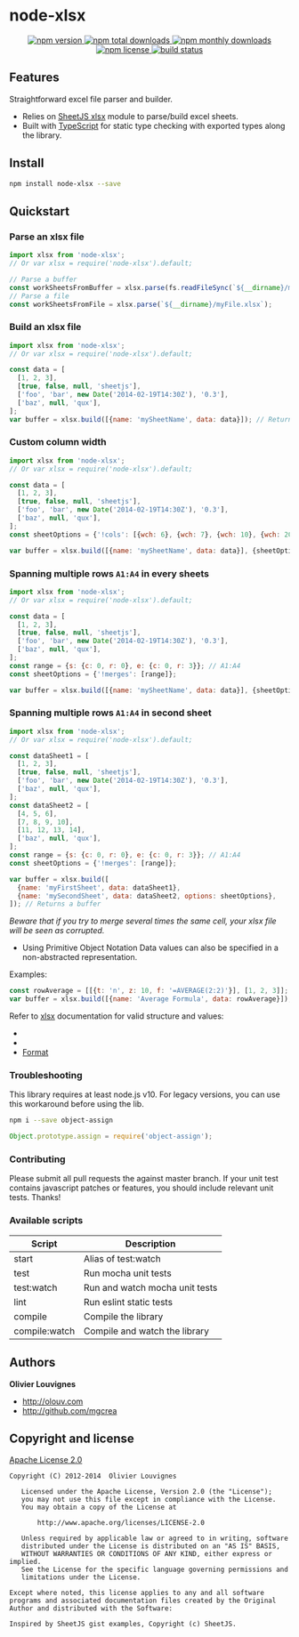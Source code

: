 <!-- markdownlint-disable no-inline-html -->

# node-xlsx

<p align="center">
  <a href="https://www.npmjs.com/package/node-xlsx">
    <img src="https://img.shields.io/npm/v/node-xlsx.svg?style=for-the-badge" alt="npm version" />
  </a>
  <a href="https://www.npmjs.com/package/node-xlsx">
    <img src="https://img.shields.io/npm/dt/node-xlsx.svg?style=for-the-badge" alt="npm total downloads" />
  </a>
  <a href="https://www.npmjs.com/package/node-xlsx">
    <img src="https://img.shields.io/npm/dm/node-xlsx.svg?style=for-the-badge" alt="npm monthly downloads" />
  </a>
  <a href="https://www.npmjs.com/package/node-xlsx">
    <img src="https://img.shields.io/npm/l/node-xlsx.svg?style=for-the-badge" alt="npm license" />
  </a>
  <a href="https://github.com/mgcrea/node-xlsx/actions/workflows/main.yml">
    <img src="https://img.shields.io/github/actions/workflow/status/mgcrea/node-xlsx/main.yml?style=for-the-badge&branch=master" alt="build status" />
  </a>
</p>

## Features

Straightforward excel file parser and builder.

- Relies on [SheetJS xlsx](https://github.com/SheetJS/sheetjs) module to parse/build excel sheets.
- Built with [TypeScript](https://www.typescriptlang.org/) for static type checking with exported types along the
  library.

## Install

```bash
npm install node-xlsx --save
```

## Quickstart

### Parse an xlsx file

```js
import xlsx from 'node-xlsx';
// Or var xlsx = require('node-xlsx').default;

// Parse a buffer
const workSheetsFromBuffer = xlsx.parse(fs.readFileSync(`${__dirname}/myFile.xlsx`));
// Parse a file
const workSheetsFromFile = xlsx.parse(`${__dirname}/myFile.xlsx`);
```

### Build an xlsx file

```js
import xlsx from 'node-xlsx';
// Or var xlsx = require('node-xlsx').default;

const data = [
  [1, 2, 3],
  [true, false, null, 'sheetjs'],
  ['foo', 'bar', new Date('2014-02-19T14:30Z'), '0.3'],
  ['baz', null, 'qux'],
];
var buffer = xlsx.build([{name: 'mySheetName', data: data}]); // Returns a buffer
```

### Custom column width

```js
import xlsx from 'node-xlsx';
// Or var xlsx = require('node-xlsx').default;

const data = [
  [1, 2, 3],
  [true, false, null, 'sheetjs'],
  ['foo', 'bar', new Date('2014-02-19T14:30Z'), '0.3'],
  ['baz', null, 'qux'],
];
const sheetOptions = {'!cols': [{wch: 6}, {wch: 7}, {wch: 10}, {wch: 20}]};

var buffer = xlsx.build([{name: 'mySheetName', data: data}], {sheetOptions}); // Returns a buffer
```

### Spanning multiple rows `A1:A4` in every sheets

```js
import xlsx from 'node-xlsx';
// Or var xlsx = require('node-xlsx').default;

const data = [
  [1, 2, 3],
  [true, false, null, 'sheetjs'],
  ['foo', 'bar', new Date('2014-02-19T14:30Z'), '0.3'],
  ['baz', null, 'qux'],
];
const range = {s: {c: 0, r: 0}, e: {c: 0, r: 3}}; // A1:A4
const sheetOptions = {'!merges': [range]};

var buffer = xlsx.build([{name: 'mySheetName', data: data}], {sheetOptions}); // Returns a buffer
```

### Spanning multiple rows `A1:A4` in second sheet

```js
import xlsx from 'node-xlsx';
// Or var xlsx = require('node-xlsx').default;

const dataSheet1 = [
  [1, 2, 3],
  [true, false, null, 'sheetjs'],
  ['foo', 'bar', new Date('2014-02-19T14:30Z'), '0.3'],
  ['baz', null, 'qux'],
];
const dataSheet2 = [
  [4, 5, 6],
  [7, 8, 9, 10],
  [11, 12, 13, 14],
  ['baz', null, 'qux'],
];
const range = {s: {c: 0, r: 0}, e: {c: 0, r: 3}}; // A1:A4
const sheetOptions = {'!merges': [range]};

var buffer = xlsx.build([
  {name: 'myFirstSheet', data: dataSheet1},
  {name: 'mySecondSheet', data: dataSheet2, options: sheetOptions},
]); // Returns a buffer
```

_Beware that if you try to merge several times the same cell, your xlsx file will be seen as corrupted._

- Using Primitive Object Notation Data values can also be specified in a non-abstracted representation.

Examples:

```js
const rowAverage = [[{t: 'n', z: 10, f: '=AVERAGE(2:2)'}], [1, 2, 3]];
var buffer = xlsx.build([{name: 'Average Formula', data: rowAverage}]);
```

Refer to [xlsx](https://sheetjs.gitbooks.io) documentation for valid structure and values:

- [cell object]: (https://sheetjs.gitbooks.io/docs/#cell-object)
- [data types]: (https://sheetjs.gitbooks.io/docs/#data-types)
- [Format](https://sheetjs.gitbooks.io/docs/#number-formats)

### Troubleshooting

This library requires at least node.js v10. For legacy versions, you can use this workaround before using the lib.

```sh
npm i --save object-assign
```

```js
Object.prototype.assign = require('object-assign');
```

### Contributing

Please submit all pull requests the against master branch. If your unit test contains javascript patches or features,
you should include relevant unit tests. Thanks!

### Available scripts

| **Script**    | **Description**                |
| ------------- | ------------------------------ |
| start         | Alias of test:watch            |
| test          | Run mocha unit tests           |
| test:watch    | Run and watch mocha unit tests |
| lint          | Run eslint static tests        |
| compile       | Compile the library            |
| compile:watch | Compile and watch the library  |

## Authors

**Olivier Louvignes**

- http://olouv.com
- http://github.com/mgcrea

## Copyright and license

[Apache License 2.0](https://spdx.org/licenses/Apache-2.0.html)

```
Copyright (C) 2012-2014  Olivier Louvignes

   Licensed under the Apache License, Version 2.0 (the "License");
   you may not use this file except in compliance with the License.
   You may obtain a copy of the License at

       http://www.apache.org/licenses/LICENSE-2.0

   Unless required by applicable law or agreed to in writing, software
   distributed under the License is distributed on an "AS IS" BASIS,
   WITHOUT WARRANTIES OR CONDITIONS OF ANY KIND, either express or implied.
   See the License for the specific language governing permissions and
   limitations under the License.

Except where noted, this license applies to any and all software programs and associated documentation files created by the Original Author and distributed with the Software:

Inspired by SheetJS gist examples, Copyright (c) SheetJS.
```
